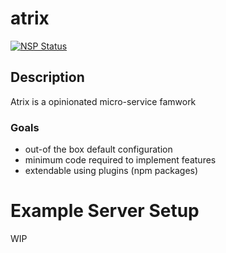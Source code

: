 # atrix

[![NSP Status](https://nodesecurity.io/orgs/trigo/projects/3bebb03f-c012-47dc-9e21-25ca9f05395b/badge)](https://nodesecurity.io/orgs/trigo/projects/3bebb03f-c012-47dc-9e21-25ca9f05395b)

## Description

Atrix is a opinionated micro-service famwork

### Goals
* out-of the box default configuration
* minimum code required to implement features
* extendable using plugins (npm packages)

# Example Server Setup

WIP
